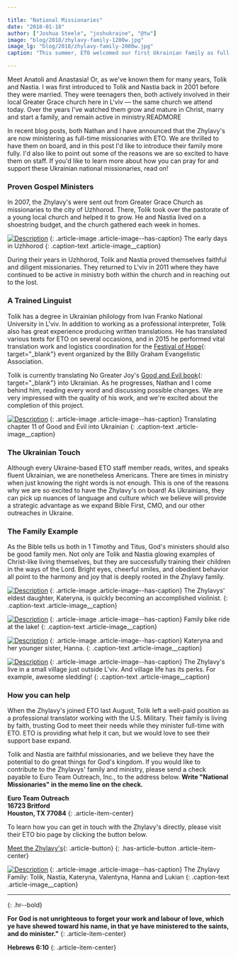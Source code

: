 ```yaml
---

title: "National Missionaries"
date: "2018-01-18"
author: ["Joshua Steele", "joshukraine", "@tw"]
image: "blog/2018/zhylavy-family-1200w.jpg"
image_lg: "blog/2018/zhylavy-family-2000w.jpg"
caption: "This summer, ETO welcomed our first Ukrainian family as full-time staff members. We'd like to tell you about their family and their ministry!"

---
```


Meet Anatoli and Anastasia! Or, as we've known them for many years, Tolik and Nastia. I was first introduced to Tolik and Nastia back in 2001 before they were married. They were teenagers then, both actively involved in their local Greater Grace church here in L'viv — the same church we attend today. Over the years I've watched them grow and mature in Christ, marry and start a family, and remain active in ministry.READMORE

In recent blog posts, both Nathan and I have announced that the Zhylavy's are now ministering as full-time missionaries with ETO. We are thrilled to have them on board, and in this post I'd like to introduce their family more fully. I'd also like to point out some of the reasons we are so excited to have them on staff. If you'd like to learn more about how you can pray for and support these Ukrainian national missionaries, read on!

### Proven Gospel Ministers

In 2007, the Zhylavy's were sent out from Greater Grace Church as missionaries to the city of Uzhhorod. There, Tolik took over the pastorate of a young local church and helped it to grow. He and Nastia lived on a shoestring budget, and the church gathered each week in homes.

[![Description](/assets/images/blog/2018/uzhhorod-550w.jpg)](/assets/images/blog/2018/uzhhorod-2000w.jpg)
{: .article-image .article-image--has-caption}
The early days in Uzhhorod
{: .caption-text .article-image__caption}

During their years in Uzhhorod, Tolik and Nastia proved themselves faithful and diligent missionaries. They returned to L'viv in 2011 where they have continued to be active in ministry both within the church and in reaching out to the lost.

### A Trained Linguist

Tolik has a degree in Ukrainian philology from Ivan Franko National University in L'viv. In addition to working as a professional interpreter, Tolik also has great experience producing written translations. He has translated various texts for ETO on several occasions, and in 2015 he performed vital translation work and logistics coordination for the [Festival of Hope](https://billygraham.org/story/christians-in-ukraine-after-festival-of-hope-great-and-mighty-is-our-god/){: target="_blank"} event organized by the Billy Graham Evangelistic Association.

Tolik is currently translating No Greater Joy's [Good and Evil book](https://nogreaterjoy.org/ministry/good-and-evil/){: target="_blank"} into Ukrainian. As he progresses, Nathan and I come behind him, reading every word and discussing possible changes. We are very impressed with the quality of his work, and we're excited about the completion of this project.

[![Description](/assets/images/blog/2018/tolik-translating-550w.jpg)](/assets/images/blog/2018/tolik-translating-2000w.jpg)
{: .article-image .article-image--has-caption}
Translating chapter 11 of Good and Evil into Ukrainian
{: .caption-text .article-image__caption}

### The Ukrainian Touch

Although every Ukraine-based ETO staff member reads, writes, and speaks fluent Ukrainian, we are nonetheless Americans. There are times in ministry when just knowing the right words is not enough. This is one of the reasons why we are so excited to have the Zhylavy's on board! As Ukrainians, they can pick up nuances of language and culture which we believe will provide a strategic advantage as we expand Bible First, CMO, and our other outreaches in Ukraine.

### The Family Example

As the Bible tells us both in 1 Timothy and Titus, God's ministers should also be good family men. Not only are Tolik and Nastia glowing examples of Christ-like living themselves, but they are successfully training their children in the ways of the Lord. Bright eyes, cheerful smiles, and obedient behavior all point to the harmony and joy that is deeply rooted in the Zhylavy family.

[![Description](/assets/images/blog/2018/katya-violin-550h.jpg)](/assets/images/blog/2018/katya-violin-2000h.jpg)
{: .article-image .article-image--has-caption}
The Zhylavys' eldest daughter, Kateryna, is quickly becoming an accomplished violinist.
{: .caption-text .article-image__caption}

[![Description](/assets/images/blog/2018/family-biking-550w.jpg)](/assets/images/blog/2018/family-biking-2000w.jpg)
{: .article-image .article-image--has-caption}
Family bike ride at the lake!
{: .caption-text .article-image__caption}

[![Description](/assets/images/blog/2018/katya-valya-flowers-550w.jpg)](/assets/images/blog/2018/katya-valya-flowers-2000w.jpg)
{: .article-image .article-image--has-caption}
Kateryna and her younger sister, Hanna.
{: .caption-text .article-image__caption}

[![Description](/assets/images/blog/2018/winter-sledding-550w.jpg)](/assets/images/blog/2018/winter-sledding-2000w.jpg)
{: .article-image .article-image--has-caption}
The Zhylavy's live in a small village just outside L'viv. And village life has its perks. For example, awesome sledding!
{: .caption-text .article-image__caption}

### How you can help

When the Zhylavy's joined ETO last August, Tolik left a well-paid position as a professional translator working with the U.S. Military. Their family is living by faith, trusting God to meet their needs while they minister full-time with ETO. ETO is providing what help it can, but we would love to see their support base expand.

Tolik and Nastia are faithful missionaries, and we believe they have the potential to do great things for God's kingdom. If you would like to contribute to the Zhylavys' family and ministry, please send a check payable to Euro Team Outreach, Inc., to the address below. **Write "National Missionaries" in the memo line on the check.**

**Euro Team Outreach  
16723 Britford  
Houston, TX 77084**
{: .article-item-center}

To learn how you can get in touch with the Zhylavy's directly, please visit their ETO bio page by clicking the button below.

[Meet the Zhylavy's](http://euroteamoutreach.org/zhylavy/){: .article-button}
{: .has-article-button .article-item-center}

[![Description](/assets/images/blog/2018/zhylavy-family-2-550w.jpg)](/assets/images/blog/2018/zhylavy-family-2-2000w.jpg)
{: .article-image .article-image--has-caption}
The Zhylavy Family: Tolik, Nastia, Kateryna, Valentyna, Hanna and Lukian
{: .caption-text .article-image__caption}

---
{: .hr--bold}

**For God is not unrighteous to forget your work and labour of love, which ye have shewed toward his name, in that ye have ministered to the saints, and do minister."**
{: .article-item-center}

**Hebrews 6:10**
{: .article-item-center}
